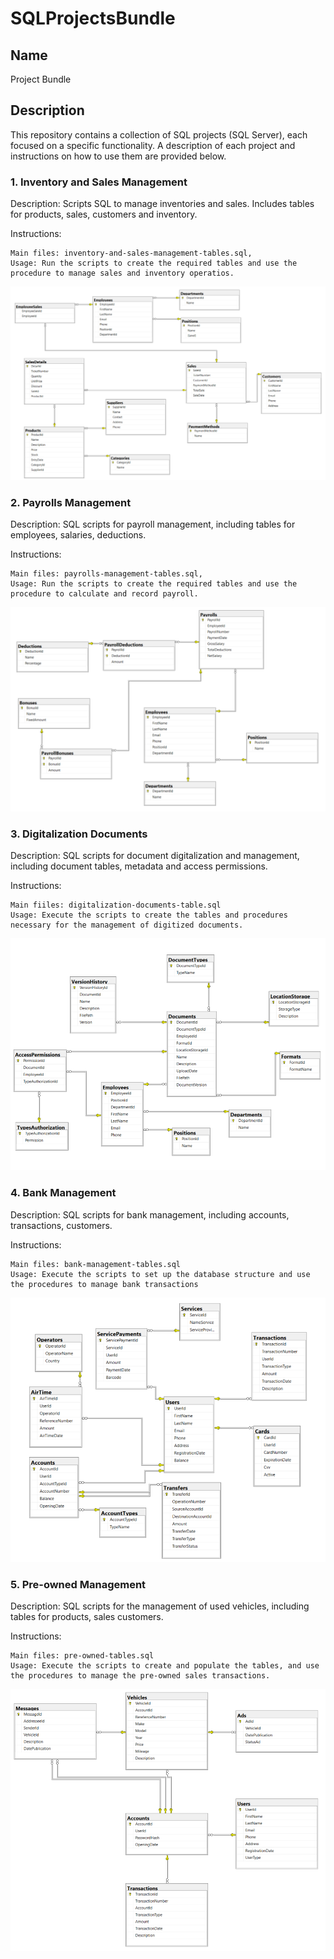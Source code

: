 # SQLProjectsBundle

## Name

Project Bundle

## Description

This repository contains a collection of SQL projects (SQL Server), each focused on a specific functionality. A description of each project and instructions on how to use them are provided below.

### 1. Inventory and Sales Management

Description: Scripts SQL to manage inventories and sales. Includes tables for products, sales, customers and inventory.

Instructions:

    Main files: inventory-and-sales-management-tables.sql,
    Usage: Run the scripts to create the required tables and use the procedure to manage sales and inventory operatios.

![Inventory](images/01-inventory-and-sales-management.png)

### 2. Payrolls Management

Description: SQL scripts for payroll management, including tables for employees, salaries, deductions.

Instructions:

    Main files: payrolls-management-tables.sql,
    Usage: Run the scripts to create the required tables and use the procedure to calculate and record payroll.

![Payrolls](images/02-payrolls-management.png)

### 3. Digitalization Documents

Description: SQL scripts for document digitalization and management,
including document tables, metadata and access permissions.

Instructions:

    Main fiiles: digitalization-documents-table.sql
    Usage: Execute the scripts to create the tables and procedures necessary for the management of digitized documents.

![Digitalizacion Documents](images/03-digitalization-documents.png)

### 4. Bank Management

Description: SQL scripts for bank management, including accounts, transactions, customers.

Instructions:

    Main files: bank-management-tables.sql
    Usage: Execute the scripts to set up the database structure and use the procedures to manage bank transactions

![Bank](images/04-bank-management.png)

### 5. Pre-owned Management

Description: SQL scripts for the management of used vehicles, including tables for products, sales customers.

Instructions:

    Main files: pre-owned-tables.sql
    Usage: Execute the scripts to create and populate the tables, and use the procedures to manage the pre-owned sales transactions.

![Pre-owned](images/05-pre-owned.png)
